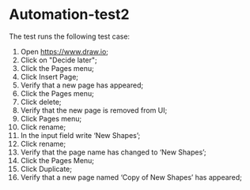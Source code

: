 # Automation-test2

The test runs the following test case:

1. Open https://www.draw.io;
2. Click on "Decide later";
3. Click the Pages menu;
4. Click Insert Page;
5. Verify that a new page has appeared;
6. Click the Pages menu;
7. Click delete;
8. Verify that the new page is removed from UI;
9. Click Pages menu;
10. Click rename;
11. In the input field write ‘New Shapes’;
12. Click rename;
13. Verify that the page name has changed to ‘New Shapes’;
14. Click the Pages Menu;
15. Click Duplicate;
16. Verify that a new page named ‘Copy of New Shapes’ has appeared;
